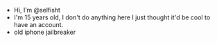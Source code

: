 -  Hi, I’m @selfisht
-  I'm 15 years old, I don't do anything here I just thought it'd be cool to have an account. 
-  old iphone jailbreaker

<!---
selfisht/selfisht is a ✨ special ✨ repository because its `README.md` (this file) appears on your GitHub profile.
You can click the Preview link to take a look at your changes.
--->
